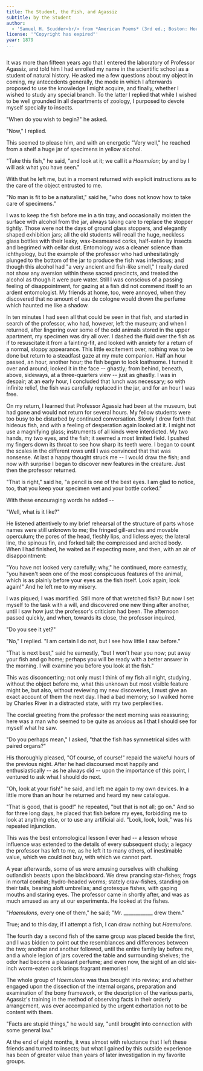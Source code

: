```yaml
---
title: The Student, the Fish, and Agassiz
subtitle: by the Student
author: 
  - 'Samuel H. Scudder<br/> from *American Poems* (3rd ed.; Boston: Houghton, Osgood & Co., 1879): pp. 450-54.'
license: '"Copyright has expired"'
year: 1879
...
```



<div style="max-width:40em; display: table; margin: auto;">

It was more than fifteen years ago that I entered the laboratory of Professor Agassiz, and told him I had enrolled my name in the scientific school as a student of natural history. He asked me a few questions about my object in coming, my antecedents generally, the mode in which I afterwards proposed to use the knowledge I might acquire, and finally, whether I wished to study any special branch. To the latter I replied that while I wished to be well grounded in all departments of zoology, I purposed to devote myself specially to insects.

"When do you wish to begin?" he asked.

"Now," I replied.

This seemed to please him, and with an energetic "Very well," he reached from a shelf a huge jar of specimens in yellow alcohol.

"Take this fish," he said, "and look at it; we call it a *Haemulon*; by and by I will ask what you have seen."

With that he left me, but in a moment returned with explicit instructions as to the care of the object entrusted to me.

"No man is fit to be a naturalist," said he, "who does not know how to take care of specimens."

I was to keep the fish before me in a tin tray, and occasionally moisten the surface with alcohol from the jar, always taking care to replace the stopper tightly. Those were not the days of ground glass stoppers, and elegantly shaped exhibition jars; all the old students will recall the huge, neckless glass bottles with their leaky, wax-besmeared corks, half-eaten by insects and begrimed with cellar dust. Entomology was a cleaner science than ichthyology, but the example of the professor who had unhesitatingly plunged to the bottom of the jar to produce the fish was infectious; and though this alcohol had "a very ancient and fish-like smell," I really dared not show any aversion within these sacred precincts, and treated the alcohol as though it were pure water. Still I was conscious of a passing feeling of disappointment, for gazing at a fish did not commend itself to an ardent entomologist. My friends at home, too, were annoyed, when they discovered that no amount of eau de cologne would drown the perfume which haunted me like a shadow.

In ten minutes I had seen all that could be seen in that fish, and started in search of the professor, who had, however, left the museum; and when I returned, after lingering over some of the odd animals stored in the upper apartment, my specimen was dry all over. I dashed the fluid over the fish as if to resuscitate it from a fainting-fit, and looked with anxiety for a return of a normal, sloppy appearance. This little excitement over, nothing was to be done but return to a steadfast gaze at my mute companion. Half an hour passed, an hour, another hour; the fish began to look loathsome. I turned it over and around; looked it in the face -- ghastly; from behind, beneath, above, sideways, at a three-quarters view -- just as ghastly. I was in despair; at an early hour, I concluded that lunch was necessary; so with infinite relief, the fish was carefully replaced in the jar, and for an hour I was free.

On my return, I learned that Professor Agassiz had been at the museum, but had gone and would not return for several hours. My fellow students were too busy to be disturbed by continued conversation. Slowly I drew forth that hideous fish, and with a feeling of desperation again looked at it. I might not use a magnifying glass; instruments of all kinds were interdicted. My two hands, my two eyes, and the fish; it seemed a most limited field. I pushed my fingers down its throat to see how sharp its teeth were. I began to count the scales in the different rows until I was convinced that that was nonsense. At last a happy thought struck me -- I would draw the fish; and now with surprise I began to discover new features in the creature. Just then the professor returned.

"That is right," said he, "a pencil is one of the best eyes. I am glad to notice, too, that you keep your specimen wet and your bottle corked."

With these encouraging words he added --

"Well, what is it like?"

He listened attentively to my brief rehearsal of the structure of parts whose names were still unknown to me; the fringed gill-arches and movable operculum; the pores of the head, fleshly lips, and lidless eyes; the lateral line, the spinous fin, and forked tail; the compressed and arched body. When I had finished, he waited as if expecting more, and then, with an air of disappointment:

"You have not looked very carefully; why," he continued, more earnestly, "you haven't seen one of the most conspicuous features of the animal, which is as plainly before your eyes as the fish itself. Look again; look again!" And he left me to my misery.

I was piqued; I was mortified. Still more of that wretched fish? But now I set myself to the task with a will, and discovered one new thing after another, until I saw how just the professor's criticism had been. The afternoon passed quickly, and when, towards its close, the professor inquired,

"Do you see it yet?"

"No," I replied. "I am certain I do not, but I see how little I saw before."

"That is next best," said he earnestly, "but I won't hear you now; put away your fish and go home; perhaps you will be ready with a better answer in the morning. I will examine you before you look at the fish."

This was disconcerting; not only must I think of my fish all night, studying, without the object before me, what this unknown but most visible feature might be, but also, without reviewing my new discoveries, I must give an exact account of them the next day. I had a bad memory; so I walked home by Charles River in a distracted state, with my two perplexities.

The cordial greeting from the professor the next morning was reassuring; here was a man who seemed to be quite as anxious as I that I should see for myself what he saw.

"Do you perhaps mean," I asked, "that the fish has symmetrical sides with paired organs?"

His thoroughly pleased, "Of course, of course!" repaid the wakeful hours of the previous night. After he had discoursed most happily and enthusiastically -- as he always did -- upon the importance of this point, I ventured to ask what I should do next.

"Oh, look at your fish!" he said, and left me again to my own devices. In a little more than an hour he returned and heard my new catalogue.

"That is good, that is good!" he repeated, "but that is not all; go on." And so for three long days, he placed that fish before my eyes, forbidding me to look at anything else, or to use any artificial aid. "Look, look, look," was his repeated injunction.

This was the best entomological lesson I ever had -- a lesson whose influence was extended to the details of every subsequent study; a legacy the professor has left to me, as he left it to many others, of inestimable value, which we could not buy, with which we cannot part.

A year afterwards, some of us were amusing ourselves with chalking outlandish beasts upon the blackboard. We drew prancing star-fishes; frogs in mortal combat; hydro-headed worms; stately craw-fishes, standing on their tails, bearing aloft umbrellas; and grotesque fishes, with gaping mouths and staring eyes. The professor came in shortly after, and was as much amused as any at our experiments. He looked at the fishes.

"*Haemulons*, every one of them," he said; "Mr. \_\_\_\_\_\_\_\_\_\_\_\_ drew them."

True; and to this day, if I attempt a fish, I can draw nothing but *Haemulons*.

The fourth day a second fish of the same group was placed beside the first, and I was bidden to point out the resemblances and differences between the two; another and another followed, until the entire family lay before me, and a whole legion of jars covered the table and surrounding shelves; the odor had become a pleasant perfume; and even now, the sight of an old six-inch worm-eaten cork brings fragrant memories!

The whole group of *Haemulons* was thus brought into review; and whether engaged upon the dissection of the internal organs, preparation and examination of the bony framework, or the description of the various parts, Agassiz's training in the method of observing facts in their orderly arrangement, was ever accompanied by the urgent exhortation not to be content with them.

"Facts are stupid things," he would say, "until brought into connection with some general law."

At the end of eight months, it was almost with reluctance that I left these friends and turned to insects; but what I gained by this outside experience has been of greater value than years of later investigation in my favorite groups.



</div>
